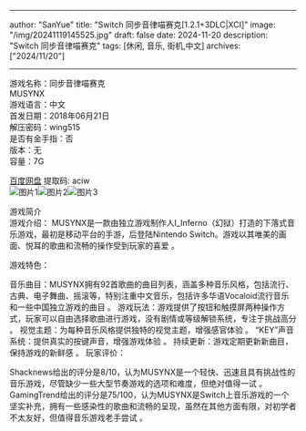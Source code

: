 
---
author: "SanYue"
title: "Switch 同步音律喵赛克[1.2.1+3DLC|XCI]"
image: "/img/20241119145525.jpg"
draft: false
date: 2024-11-20
description: "Switch 同步音律喵赛克"
tags: [休闲, 音乐, 街机,中文]
archives: ["2024/11/20"]

---

游戏名称：同步音律喵赛克   
MUSYNX    
游戏语言：中文  
首发日期：2018年06月21日  
解压密码：wing515  
是否有金手指：否  
版本：无   
容量：7G

[百度网盘](https://pan.baidu.com/s/1mKUSeqp5sQaUtKsEgH4qcQ) 提取码: aciw  
![图片1](/img/14154b.jpg)![图片2](/img/a2b6df.jpg)![图片3](/img/a81fad.jpg)  

游戏简介  
游戏介绍：
MUSYNX是一款由独立游戏制作人I_Inferno（幻狱）打造的下落式音乐游戏，最初是移动平台的手游，后登陆Nintendo Switch。游戏以其唯美的画面、悦耳的歌曲和流畅的操作受到玩家的喜爱
。

游戏特色：

音乐曲目：MUSYNX拥有92首歌曲的曲目列表，涵盖多种音乐风格，包括流行、古典、电子舞曲、摇滚等，特别注重中文音乐，包括许多华语Vocaloid流行音乐和一些中国独立游戏的曲目
。
游戏玩法：游戏提供了按钮和触摸屏两种操作方式，玩家可以自由选择歌曲进行游戏，没有剧情或等级解锁系统，专注于挑战高分
。
视觉主题：为每种音乐风格提供独特的视觉主题，增强感官体验
。
“KEY”声音系统：提供真实的按键声音，增强游戏体验
。
持续更新：游戏定期更新新曲目，保持游戏的新鲜感
。
玩家评价：

Shacknews给出的评分是8/10，认为MUSYNX是一个轻快、迅速且具有挑战性的音乐游戏，尽管缺少一些大型节奏游戏的选项和难度，但绝对值得一试
。
GamingTrend给出的评分是75/100，认为MUSYNX是Switch上音乐游戏的一个坚实补充，拥有一些感染性的歌曲和流畅的呈现，虽然在其他方面有限，对初学者不太友好，但值得音乐游戏老手尝试
。
